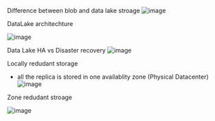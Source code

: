 
Difference between blob and data lake stroage
![image](https://user-images.githubusercontent.com/38088886/111019186-7a5a7580-83b5-11eb-9a38-37474ffc5e7a.png)


DataLake architechture

![image](https://user-images.githubusercontent.com/38088886/111019224-c1486b00-83b5-11eb-9f8b-b8fddd707b32.png)


Data Lake HA vs Disaster recovery
![image](https://user-images.githubusercontent.com/38088886/111019292-24d29880-83b6-11eb-8ab5-1471a8737c93.png)


Locally redudant storage
* all the replica is stored in one availablity zone (Physical Datacenter)
![image](https://user-images.githubusercontent.com/38088886/111019558-e63ddd80-83b7-11eb-9f5b-b1a944010343.png)

Zone redudant stroage

![image](https://user-images.githubusercontent.com/38088886/111019605-2e5d0000-83b8-11eb-934e-258e81be230a.png)

